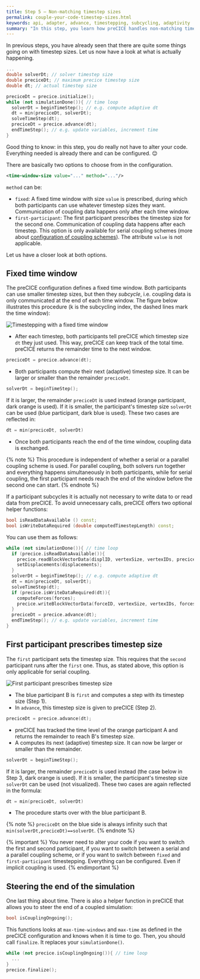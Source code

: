 ```yaml
---
title: Step 5 – Non-matching timestep sizes
permalink: couple-your-code-timestep-sizes.html
keywords: api, adapter, advance, timestepping, subcycling, adaptivity
summary: "In this step, you learn how preCICE handles non-matching timestep sizes and a few more things about simulation time."
---
```


In previous steps, you have already seen that there are quite some things going on with timestep sizes. Let us now have a look at what is actually happening.

```cpp
...
double solverDt; // solver timestep size
double preciceDt; // maximum precice timestep size
double dt; // actual timestep size

preciceDt = precice.initialize();
while (not simulationDone()){ // time loop
  solverDt = beginTimeStep(); // e.g. compute adaptive dt
  dt = min(preciceDt, solverDt);
  solveTimeStep(dt);
  preciceDt = precice.advance(dt);
  endTimeStep(); // e.g. update variables, increment time
}
```

Good thing to know: in this step, you do really not have to alter your code. Everything needed is already there and can be configured. :relieved:

There are basically two options to choose from in the configuration.

```xml
<time-window-size value="..." method="..."/>
```

`method` can be:

* `fixed`: A fixed time window with size `value` is prescribed, during which both participants can use whatever timestep sizes they want. Communication of coupling data happens only after each time window.
* `first-participant`: The first participant prescribes the timestep size for the second one. Communication of coupling data happens after each timestep. This option is only available for serial coupling schemes (more about [configuration of coupling schemes](configuration-coupling.html)). The attribute `value` is not applicable.

Let us have a closer look at both options.

## Fixed time window

The preCICE configuration defines a fixed time window. Both participants can use smaller timestep sizes, but then they _subcycle_, i.e. coupling data is only communicated at the end of each time window.
The figure below illustrates this procedure (k is the subcycling index, the dashed lines mark the time window):

![Timestepping with a fixed time window](images/docs/couple-your-code-timestepping-fixed.png)

* After each timestep, both participants tell preCICE which timestep size `dt` they just used. This way, preCICE can keep track of the total time. preCICE returns the remainder time to the next window.

```c++
preciceDt = precice.advance(dt);
```

* Both participants compute their next (adaptive) timestep size. It can be larger or smaller than the remainder `preciceDt`.

```c++
solverDt = beginTimeStep();
```

If it is larger, the remainder `preciceDt` is used instead (orange participant, dark orange is used).
If it is smaller, the participant's timestep size `solverDt` can be used (blue participant, dark blue is used).
These two cases are reflected in:

```c++
dt = min(preciceDt, solverDt)
```

* Once both participants reach the end of the time window, coupling data is exchanged.

{% note %}
This procedure is independent of whether a serial or a parallel coupling scheme is used.
For parallel coupling, both solvers run together and everything happens simultaneously in both participants, while for serial coupling, the first participant needs reach the end of the window before the second one can start.
{% endnote %}

If a participant subcycles it is actually not necessary to write data to or read data from preCICE. To avoid unnecessary calls, preCICE offers two optional helper functions:

```c++
bool isReadDataAvailable () const;
bool isWriteDataRequired (double computedTimestepLength) const;
```

You can use them as follows:

```c++
while (not simulationDone()){ // time loop
  if (precice.isReadDataAvailable()){
    precice.readBlockVectorData(displID, vertexSize, vertexIDs, preciceDt, displacements);
    setDisplacements(displacements);
  }
  solverDt = beginTimeStep(); // e.g. compute adaptive dt
  dt = min(preciceDt, solverDt);
  solveTimeStep(dt);
  if (precice.isWriteDataRequired(dt)){
    computeForces(forces);
    precice.writeBlockVectorData(forceID, vertexSize, vertexIDs, forces);
  }
  preciceDt = precice.advance(dt);
  endTimeStep(); // e.g. update variables, increment time
}
```

## First participant prescribes timestep size

The `first` participant sets the timestep size. This requires that the `second` participant runs after the `first` one. Thus, as stated above, this option is only applicable for serial coupling.

![First participant prescribes timestep size](images/docs/couple-your-code-timestepping-first.png)

* The blue participant B is `first` and computes a step with its timestep size (Step 1).
* In `advance`, this timestep size is given to preCICE (Step 2).

```c++
preciceDt = precice.advance(dt);
```

* preCICE has tracked the time level of the orange participant A and returns the remainder to reach B's timestep size.
* A computes its next (adaptive) timestep size. It can now be larger or smaller than the remainder.

```c++
solverDt = beginTimeStep();
```

If it is larger, the remainder `preciceDt` is used instead (the case below in Step 3, dark orange is used).
If it is smaller, the participant's timestep size `solverDt` can be used (not visualized).
These two cases are again reflected in the formula:

```c++
dt = min(preciceDt, solverDt)
```

* The procedure starts over with the blue participant B.

{% note %}
`preciceDt` on the blue side is always infinity such that `min(solverDt,preciceDt)==solverDt`.
{% endnote %}

{% important %}
You never need to alter your code if you want to switch the first and second participant, if you want to switch between a serial and a parallel coupling scheme, or if you want to switch between `fixed` and `first-participant` timestepping. Everything can be configured. Even if implicit coupling is used.
{% endimportant %}

## Steering the end of the simulation

One last thing about time. There is also a helper function in preCICE that allows you to steer the end of a coupled simulation:

```c++
bool isCouplingOngoing();
```

This functions looks at `max-time-windows` and `max-time` as defined in the preCICE configuration and knows when it is time to go. Then, you should call `finalize`. It replaces your `simulationDone()`.

```c++
while (not precice.isCouplingOngoing()){ // time loop
  ...
}
precice.finalize();
```
